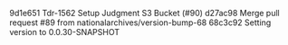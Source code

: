 9d1e651 Tdr-1562 Setup Judgment S3 Bucket (#90)
d27ac98 Merge pull request #89 from nationalarchives/version-bump-68
68c3c92 Setting version to 0.0.30-SNAPSHOT
